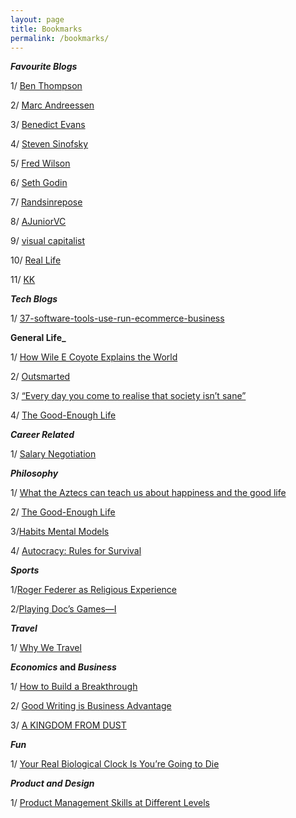 ```yaml
---
layout: page
title: Bookmarks
permalink: /bookmarks/
---
```


**_Favourite Blogs_**

1/ [Ben Thompson](https://stratechery.com)

2/ [Marc Andreessen](https://pmarchive.com)

3/ [Benedict Evans](https://www.ben-evans.com/)

4/ [Steven Sinofsky](https://medium.learningbyshipping.com/)

5/ [Fred Wilson](https://avc.com/)

6/ [Seth Godin](https://www.sethgodin.com/)

7/ [Randsinrepose](https://randsinrepose.com/)

8/ [AJuniorVC](https://ajuniorvc.com/)

9/ [visual capitalist](https://www.visualcapitalist.com/)

10/ [Real Life](https://reallifemag.com/)

11/ [KK](https://kk.org/articles)


**_Tech Blogs_**

1/ [37-software-tools-use-run-ecommerce-business](http://needwant.com/p/37-software-tools-use-run-ecommerce-business/)


**General Life_**

1/ [How Wile E Coyote Explains the World](https://theconcourse.deadspin.com/how-wile-e-coyote-explains-the-world-1752248034)

2/ [Outsmarted](https://thebaffler.com/salvos/outsmarted-perlstein)

3/ [“Every day you come to realise that society isn’t sane”](https://rahulabhatia.wordpress.com/2020/04/30/every-day-you-come-to-realise-that-society-isnt-sane-an-interview-with-irrfan-from-2006/)

4/ [The Good-Enough Life](https://www.nytimes.com/2019/02/20/opinion/the-good-enough-life-philosophy.html)


**_Career Related_**

1/  [Salary Negotiation](https://www.kalzumeus.com/2012/01/23/salary-negotiation/)


**_Philosophy_**

1/ [What the Aztecs can teach us about happiness and the good life](https://aeon.co/ideas/what-the-aztecs-can-teach-us-about-happiness-and-the-good-life)

2/ [The Good-Enough Life](https://www.nytimes.com/2019/02/20/opinion/the-good-enough-life-philosophy.html)

3/[Habits Mental Models](https://deltahabits.substack.com/p/habits-mental-models)

4/ [Autocracy: Rules for Survival](https://www.nybooks.com/daily/2016/11/10/trump-election-autocracy-rules-for-survival/)


**_Sports_**

1/[Roger Federer as Religious Experience](https://www.nytimes.com/2006/08/20/sports/playmagazine/20federer.html?pagewanted=all)

2/[Playing Doc’s Games—I](https://www.newyorker.com/magazine/1992/08/24/playing-docs-games-part-one)


**_Travel_**

1/ [Why We Travel](https://picoiyerjourneys.com/2000/03/18/why-we-travel/)


**_Economics_ and _Business_**

1/ [How to Build a Breakthrough](https://medium.com/@m2jr/how-to-build-a-breakthrough-3071b6415b06)

2/ [Good Writing is Business Advantage](https://adaged.blogspot.com/2020/04/good-writing-is-business-advantage.html?m=1)

3/ [A KINGDOM FROM DUST](https://story.californiasunday.com/resnick-a-kingdom-from-dust)


**_Fun_**

1/ [Your Real Biological Clock Is You’re Going to Die](https://hmmdaily.com/2018/10/18/your-real-biological-clock-is-youre-going-to-die/)


**_Product and Design_**

1/ [Product Management Skills at Different Levels](https://airtable.com/tbl5HGzQiw1muNjVb/viwkII9OZ96JgksFX?blocks=hide)
